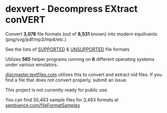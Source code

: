 # dexvert - **D**ecompress **EX**tract con**VERT**
Convert **3,078** file formats (out of **6,531** known) into modern equilivants (png/svg/pdf/mp3/mp4/etc.)

See the lists of [SUPPORTED](SUPPORTED.md) & [UNSUPPORTED](UNSUPPORTED.md) file formats

Utilizes **565** helper programs running on **6** different operating systems under various emulators.

[discmaster.textfiles.com](http://discmaster.textfiles.com/) utilizes this to convert and extract old files. If you find a file that does not convert properly, submit an issue.

This project is not currently ready for public use.

You can find 30,463 sample files for 3,463 formats at [sembiance.com/fileFormatSamples](https://sembiance.com/fileFormatSamples/)
